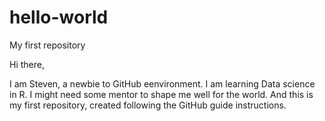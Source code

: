 # hello-world
My first repository

Hi there,

I am Steven, a newbie to GitHub eenvironment.
I am learning Data science in R. I might need some mentor to shape me well for the world. 
And this is my first repository, created following the GitHub guide instructions.
